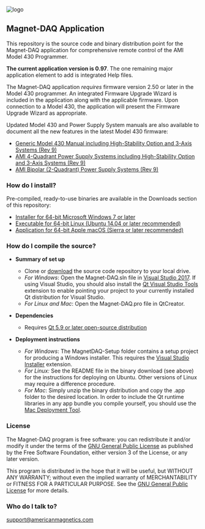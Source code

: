 [logo]: https://bytebucket.org/americanmagneticsinc/magnet-daq/raw/a8e812c7b855a3b1dd1eab6d87ce9634597e33eb/Magnet-DAQ/Resources/AMIlogo.png "AMI Logo"

![logo]

## Magnet-DAQ Application ##

This repository is the source code and binary distribution point for the Magnet-DAQ application for comprehensive remote control of the AMI Model 430 Programmer.

**The current application version is 0.97**. The one remaining major application element to add is integrated Help files.

The Magnet-DAQ application *requires* firmware version 2.50 or later in the Model 430 programmer. An integrated Firmware Upgrade Wizard is included in the application along with the applicable firmware. Upon connection to a Model 430, the application will present the Firmware Upgrade Wizard as appropriate.

Updated Model 430 and Power Supply System manuals are also available to document all the new features in the latest Model 430 firmware:

* [Generic Model 430 Manual including High-Stability Option and 3-Axis Systems (Rev 9)](https://bitbucket.org/americanmagneticsinc/magnet-daq/downloads/mn-430-rev9.pdf)
* [AMI 4-Quadrant Power Supply Systems including High-Stability Option and 3-Axis Systems (Rev 9)](https://bitbucket.org/americanmagneticsinc/magnet-daq/downloads/mn-4QPS-rev9.pdf)
* [AMI Bipolar (2-Quadrant) Power Supply Systems (Rev 9)](https://bitbucket.org/americanmagneticsinc/magnet-daq/downloads/mn-Bipolar-rev9.pdf)

### How do I install? ###

Pre-compiled, ready-to-use binaries are available in the Downloads section of this repository:

* [Installer for 64-bit Microsoft Windows 7 or later](https://bitbucket.org/americanmagneticsinc/magnet-daq/downloads/MagnetDAQ-Setup.msi)
* [Executable for 64-bit Linux (Ubuntu 14.04 or later recommended)](https://bitbucket.org/americanmagneticsinc/magnet-daq/downloads/Magnet-DAQ.zip)
* [Application for 64-bit Apple macOS (Sierra or later recommended)](https://bitbucket.org/americanmagneticsinc/magnet-daq/downloads/Magnet-DAQ.app.zip)

### How do I compile the source? ###

* __Summary of set up__
	* Clone or [download](https://bitbucket.org/americanmagneticsinc/magnet-daq/get/4994a45aecfe.zip) the source code repository to your local drive.
	* *For Windows*: Open the Magnet-DAQ.sln file in [Visual Studio 2017](https://www.visualstudio.com/free-developer-offers/). If using Visual Studio, you should also install the [Qt Visual Studio Tools](https://marketplace.visualstudio.com/items?itemName=TheQtCompany.QtVisualStudioTools-19123) extension to enable pointing your project to your currently installed Qt distribution for Visual Studio.
	* *For Linux and Mac*: Open the Magnet-DAQ.pro file in QtCreator.

* __Dependencies__
	* Requires [Qt 5.9 or later open-source distribution](https://www.qt.io/download-open-source/)

* __Deployment instructions__
	* *For Windows*: The MagnetDAQ-Setup folder contains a setup project for producing a Windows installer. This requires the [Visual Studio Installer](https://marketplace.visualstudio.com/items?itemName=VisualStudioProductTeam.MicrosoftVisualStudio2017InstallerProjects) extension.
	* *For Linux:* See the README file in the binary download (see above) for the instructions for deploying on Ubuntu. Other versions of Linux may require a difference procedure.
	*  *For Mac*: Simply unzip the binary distribution and copy the .app folder to the desired location. In order to include the Qt runtime libraries in any app bundle you compile yourself, you should use the [Mac Deployment Tool](http://doc.qt.io/qt-5/osx-deployment.html#macdeploy).

### License ###

The Magnet-DAQ program is free software: you can redistribute it and/or modify it under the terms of the [GNU General Public License](https://www.gnu.org/licenses/gpl.html) as published by the Free Software Foundation, either version 3 of the License, or any later version.

This program is distributed in the hope that it will be useful, but WITHOUT ANY WARRANTY; without even the implied warranty of MERCHANTABILITY or FITNESS FOR A PARTICULAR PURPOSE. See the [GNU General Public License](https://www.gnu.org/licenses/gpl.html) for more details.


### Who do I talk to? ###

[support@americanmagnetics.com](mailto:support@americanmagnetics.com)
